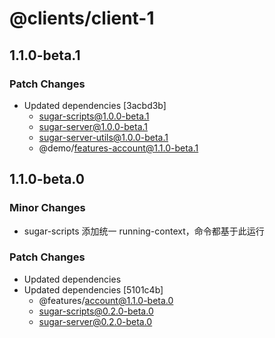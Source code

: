 # @clients/client-1

## 1.1.0-beta.1

### Patch Changes

- Updated dependencies [3acbd3b]
  - sugar-scripts@1.0.0-beta.1
  - sugar-server@1.0.0-beta.1
  - sugar-server-utils@1.0.0-beta.1
  - @demo/features-account@1.1.0-beta.1

## 1.1.0-beta.0

### Minor Changes

- sugar-scripts 添加统一 running-context，命令都基于此运行

### Patch Changes

- Updated dependencies
- Updated dependencies [5101c4b]
  - @features/account@1.1.0-beta.0
  - sugar-scripts@0.2.0-beta.0
  - sugar-server@0.2.0-beta.0
